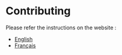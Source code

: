 # Contributing

Please refer the instructions on the website :

- [English](https://dsd.mael.im/en/contributing/contributing)
- [Français](https://dsd.mael.im/fr/contributing/contributing)